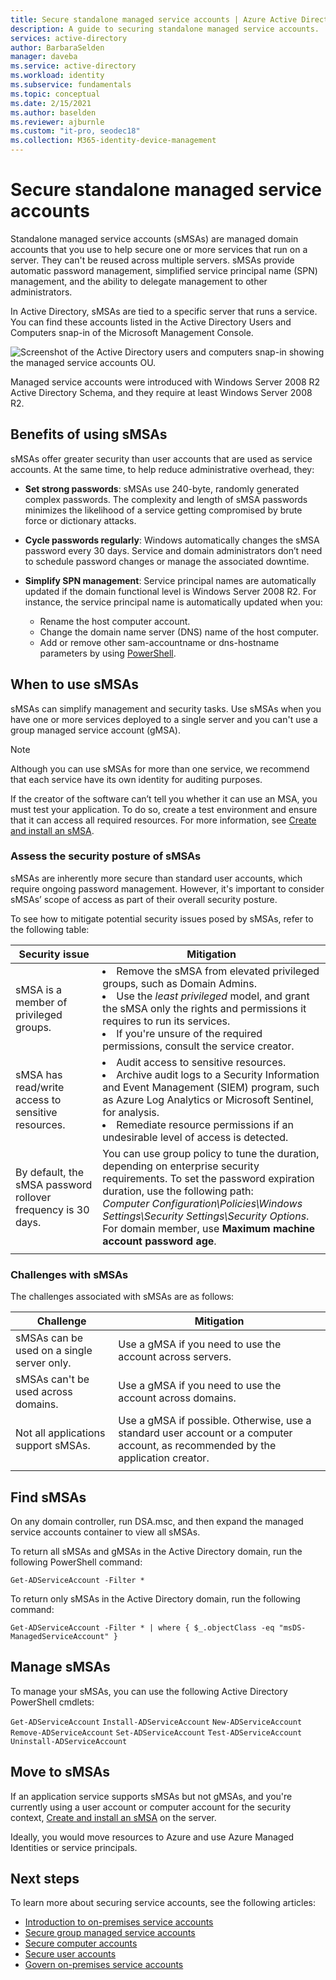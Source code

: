 ```yaml
---
title: Secure standalone managed service accounts | Azure Active Directory
description: A guide to securing standalone managed service accounts.
services: active-directory
author: BarbaraSelden
manager: daveba
ms.service: active-directory
ms.workload: identity
ms.subservice: fundamentals
ms.topic: conceptual
ms.date: 2/15/2021
ms.author: baselden
ms.reviewer: ajburnle
ms.custom: "it-pro, seodec18"
ms.collection: M365-identity-device-management
---
```


# Secure standalone managed service accounts

Standalone managed service accounts (sMSAs) are managed domain accounts that you use to help secure one or more services that run on a server. They can't be reused across multiple servers. sMSAs provide automatic password management, simplified service principal name (SPN) management, and the ability to delegate management to other administrators. 

In Active Directory, sMSAs are tied to a specific server that runs a service. You can find these accounts listed in the Active Directory Users and Computers snap-in of the Microsoft Management Console.

![Screenshot of the Active Directory users and computers snap-in showing the managed service accounts OU.](./media/securing-service-accounts/secure-standalone-msa-image-1.png)

Managed service accounts were introduced with Windows Server 2008 R2 Active Directory Schema, and they require at least Windows Server 2008 R2​. 

## Benefits of using sMSAs

sMSAs offer greater security than user accounts that are used as service accounts. At the same time, to help reduce administrative overhead, they:

* **Set strong passwords**: sMSAs use 240-byte, randomly generated complex passwords. The complexity and length of sMSA passwords minimizes the likelihood of a service getting compromised by brute force or dictionary attacks.

* **Cycle passwords regularly**: Windows automatically changes the sMSA password every 30 days. Service and domain administrators don’t need to schedule password changes or manage the associated downtime.

* **Simplify SPN management**: Service principal names are automatically updated if the domain functional level is Windows Server 2008 R2. For instance, the service principal name is automatically updated when you:
   * Rename the host computer account.  
   * Change the domain name server (DNS) name of the host computer.  
   * Add or remove other sam-accountname or dns-hostname parameters by using [PowerShell](/powershell/module/activedirectory/set-adserviceaccount).

## When to use sMSAs

sMSAs can simplify management and security tasks. Use sMSAs when you have one or more services deployed to a single server and you can't use a group managed service account (gMSA). 

> [!NOTE] 
> Although you can use sMSAs for more than one service, we recommend that each service have its own identity for auditing purposes. 

If the creator of the software can’t tell you whether it can use an MSA, you must test your application. To do so, create a test environment and ensure that it can access all required resources. For more information, see [Create and install an sMSA](/archive/blogs/askds/managed-service-accounts-understanding-implementing-best-practices-and-troubleshooting).

### Assess the security posture of sMSAs

sMSAs are inherently more secure than standard user accounts, which require ongoing password management. However, it's important to consider sMSAs’ scope of access as part of their overall security posture.

To see how to mitigate potential security issues posed by sMSAs, refer to the following table:

| Security issue| Mitigation |
| - | - |
| sMSA is a member of privileged groups. | <li>Remove the sMSA from elevated privileged groups, such as Domain Admins.<li>Use the *least privileged* model, and grant the sMSA only the rights and permissions it requires to run its services.<li>If you're unsure of the required permissions, consult the service creator. |
| sMSA has read/write access to sensitive resources. | <li>Audit access to sensitive resources.<li>Archive audit logs to a Security Information and Event Management (SIEM) program, such as Azure Log Analytics or Microsoft Sentinel, for analysis.<li>Remediate resource permissions if an undesirable level of access is detected. |
| By default, the sMSA password rollover frequency is 30 days. | You can use group policy to tune the duration, depending on enterprise security requirements. To set the password expiration duration, use the following path:<br>*Computer Configuration\Policies\Windows Settings\Security Settings\Security Options*. For domain member, use **Maximum machine account password age**. |
| | |



### Challenges with sMSAs

The challenges associated with sMSAs are as follows:

| Challenge| Mitigation |
| - | - |
| sMSAs can be used on a single server only. | Use a gMSA if you need to use the account across servers. |
| sMSAs can't be used across domains. | Use a gMSA if you need to use the account across domains. |
| Not all applications support sMSAs. | Use a gMSA if possible. Otherwise, use a standard user account or a computer account, as recommended by the application creator. |
| | |


## Find sMSAs

On any domain controller, run DSA.msc, and then expand the managed service accounts container to view all sMSAs. 

To return all sMSAs and gMSAs in the Active Directory domain, run the following PowerShell command: 

`Get-ADServiceAccount -Filter *`

To return only sMSAs in the Active Directory domain, run the following command:

`Get-ADServiceAccount -Filter * | where { $_.objectClass -eq "msDS-ManagedServiceAccount" }`

## Manage sMSAs

To manage your sMSAs, you can use the following Active Directory PowerShell cmdlets:

`Get-ADServiceAccount`
`Install-ADServiceAccount`
`New-ADServiceAccount`
`Remove-ADServiceAccount`
`Set-ADServiceAccount`
`Test-ADServiceAccount`
`Uninstall-ADServiceAccount`

## Move to sMSAs

If an application service supports sMSAs but not gMSAs, and you're currently using a user account or computer account for the security context, [Create and install an sMSA](/archive/blogs/askds/managed-service-accounts-understanding-implementing-best-practices-and-troubleshooting) on the server. 

Ideally, you would move resources to Azure and use Azure Managed Identities or service principals.

## Next steps

To learn more about securing service accounts, see the following articles:

* [Introduction to on-premises service accounts](service-accounts-on-premises.md)  
* [Secure group managed service accounts](service-accounts-group-managed.md)  
* [Secure computer accounts](service-accounts-computer.md)  
* [Secure user accounts](service-accounts-user-on-premises.md)  
* [Govern on-premises service accounts](service-accounts-govern-on-premises.md)
